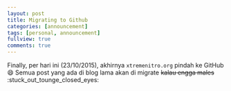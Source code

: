 ```yaml
---
layout: post
title: Migrating to Github
categories: [announcement]
tags: [personal, announcement]
fullview: true
comments: true
---
```


Finally, per hari ini (23/10/2015), akhirnya `xtremenitro.org` pindah ke GitHub :smile: Semua post yang ada di blog lama akan di migrate ~~kalau engga males~~ :stuck_out_tounge_closed_eyes:
